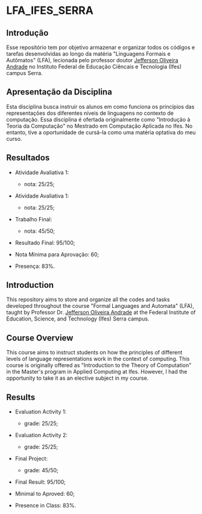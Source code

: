 # LFA_IFES_SERRA
## Introdução
Esse repositório tem por objetivo armazenar e organizar todos os códigos e tarefas desenvolvidas ao longo da matéria "Linguagens Formais e Autômatos" (LFA), lecionada pelo professor doutor [Jefferson Oliveira Andrade](https://www.researchgate.net/profile/Jefferson-Andrade) no Instituto Federal de Educação Ciêncais e Tecnologia (Ifes) campus Serra.

## Apresentação da Disciplina
Esta disciplina busca instruir os alunos em como funciona os princípios das representações dos diferentes níveis de linguagens no contexto de computação. Essa disciplina é ofertada originalmente como "Introdução à Teoria da Computação" no Mestrado em Computação Aplicada no Ifes. No entanto, tive a oportunidade de cursá-la como uma matéria optativa do meu curso.

## Resultados
- Atividade Avaliativa 1:
  - nota: 25/25;

- Atividade Avaliativa 1:
  - nota: 25/25;

- Trabalho Final:
  - nota: 45/50;

- Resultado Final: 95/100;
- Nota Mínima para Aprovação: 60;
- Presença: 83%.

## Introduction
This repository aims to store and organize all the codes and tasks developed throughout the course "Formal Languages and Automata" (LFA), taught by Professor Dr. [Jefferson Oliveira Andrade](https://www.researchgate.net/profile/Jefferson-Andrade) at the Federal Institute of Education, Science, and Technology (Ifes) Serra campus.

## Course Overview
This course aims to instruct students on how the principles of different levels of language representations work in the context of computing. This course is originally offered as "Introduction to the Theory of Computation" in the Master's program in Applied Computing at Ifes. However, I had the opportunity to take it as an elective subject in my course.

## Results
- Evaluation Activity 1:
  - grade: 25/25;

- Evaluation Activity 2:
  - grade: 25/25;

- Final Project:
  - grade: 45/50;

- Final Result: 95/100;
- Minimal to Aproved: 60;
- Presence in Class: 83%.